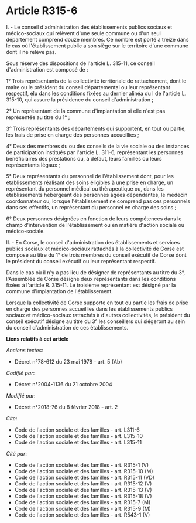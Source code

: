 # Article R315-6

I. - Le conseil d'administration des établissements publics sociaux et médico-sociaux qui relèvent d'une seule commune ou
d'un seul département comprend douze membres. Ce nombre est porté à treize dans le cas où l'établissement public a son siège
sur le territoire d'une commune dont il ne relève pas.

Sous réserve des dispositions de l'article L. 315-11, ce conseil d'administration est composé de :

1° Trois représentants de la collectivité territoriale de rattachement, dont le maire ou le président du conseil
départemental ou leur représentant respectif, élu dans les conditions fixées au dernier alinéa du I de l'article L. 315-10,
qui assure la présidence du conseil d'administration ;

2° Un représentant de la commune d'implantation si elle n'est pas représentée au titre du 1° ;

3° Trois représentants des départements qui supportent, en tout ou partie, les frais de prise en charge des personnes
accueillies ;

4° Deux des membres du ou des conseils de la vie sociale ou des instances de participation institués par l'article L. 311-6,
représentant les personnes bénéficiaires des prestations ou, à défaut, leurs familles ou leurs représentants légaux ;

5° Deux représentants du personnel de l'établissement dont, pour les établissements réalisant des soins éligibles à une prise
en charge, un représentant du personnel médical ou thérapeutique ou, dans les établissements hébergeant des personnes âgées
dépendantes, le médecin coordonnateur ou, lorsque l'établissement ne comprend pas ces personnels dans ses effectifs, un
représentant du personnel en charge des soins ;

6° Deux personnes désignées en fonction de leurs compétences dans le champ d'intervention de l'établissement ou en matière
d'action sociale ou médico-sociale.

II. - En Corse, le conseil d'administration des établissements et services publics sociaux et médico-sociaux rattachés à la
collectivité de Corse est composé au titre du 1° de trois membres du conseil exécutif de Corse dont le président du conseil
exécutif ou leur représentant respectif.

Dans le cas où il n'y a pas lieu de désigner de représentants au titre du 3°, l'Assemblée de Corse désigne deux représentants
dans les conditions fixées à l'article R. 315-11. Le troisième représentant est désigné par la commune d'implantation de
l'établissement.

Lorsque la collectivité de Corse supporte en tout ou partie les frais de prise en charge des personnes accueillies dans les
établissements publics sociaux et médico-sociaux rattachés à d'autres collectivités, le président du conseil exécutif désigne
au titre du 3° les conseillers qui siégeront au sein du conseil d'administration de ces établissements.

**Liens relatifs à cet article**

_Anciens textes_:

  - Décret n°78-612 du 23 mai 1978 - art. 5 (Ab)

_Codifié par_:

  - Décret n°2004-1136 du 21 octobre 2004

_Modifié par_:

  - Décret n°2018-76 du 8 février 2018 - art. 2

_Cite_:

  - Code de l'action sociale et des familles - art. L311-6
  - Code de l'action sociale et des familles - art. L315-10
  - Code de l'action sociale et des familles - art. L315-11

_Cité par_:

  - Code de l'action sociale et des familles - art. R315-1 (V)
  - Code de l'action sociale et des familles - art. R315-10 (M)
  - Code de l'action sociale et des familles - art. R315-11 (VD)
  - Code de l'action sociale et des familles - art. R315-12 (V)
  - Code de l'action sociale et des familles - art. R315-13 (V)
  - Code de l'action sociale et des familles - art. R315-18 (V)
  - Code de l'action sociale et des familles - art. R315-7 (M)
  - Code de l'action sociale et des familles - art. R315-9 (M)
  - Code de l'action sociale et des familles - art. R543-1 (V)
